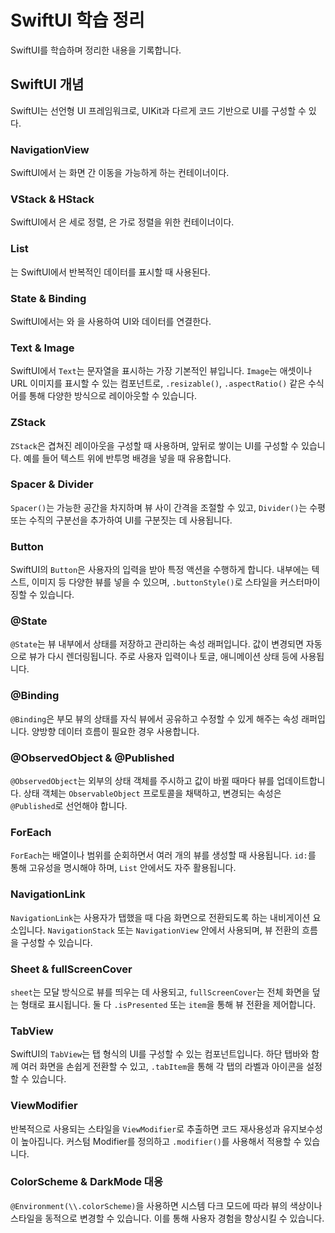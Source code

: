 # SwiftUI 학습 정리

SwiftUI를 학습하며 정리한 내용을 기록합니다.

## SwiftUI 개념
SwiftUI는 선언형 UI 프레임워크로, UIKit과 다르게 코드 기반으로 UI를 구성할 수 있다.

### NavigationView
SwiftUI에서 는 화면 간 이동을 가능하게 하는 컨테이너이다.

### VStack & HStack
SwiftUI에서 은 세로 정렬, 은 가로 정렬을 위한 컨테이너이다.

### List
는 SwiftUI에서 반복적인 데이터를 표시할 때 사용된다.

### State & Binding
SwiftUI에서는 와 을 사용하여 UI와 데이터를 연결한다.

### Text & Image
SwiftUI에서 `Text`는 문자열을 표시하는 가장 기본적인 뷰입니다. `Image`는 애셋이나 URL 이미지를 표시할 수 있는 컴포넌트로, `.resizable()`, `.aspectRatio()` 같은 수식어를 통해 다양한 방식으로 레이아웃할 수 있습니다.

### ZStack
`ZStack`은 겹쳐진 레이아웃을 구성할 때 사용하며, 앞뒤로 쌓이는 UI를 구성할 수 있습니다. 예를 들어 텍스트 위에 반투명 배경을 넣을 때 유용합니다.

### Spacer & Divider
`Spacer()`는 가능한 공간을 차지하며 뷰 사이 간격을 조절할 수 있고, `Divider()`는 수평 또는 수직의 구분선을 추가하여 UI를 구분짓는 데 사용됩니다.

### Button
SwiftUI의 `Button`은 사용자의 입력을 받아 특정 액션을 수행하게 합니다. 내부에는 텍스트, 이미지 등 다양한 뷰를 넣을 수 있으며, `.buttonStyle()`로 스타일을 커스터마이징할 수 있습니다.

### @State
`@State`는 뷰 내부에서 상태를 저장하고 관리하는 속성 래퍼입니다. 값이 변경되면 자동으로 뷰가 다시 렌더링됩니다. 주로 사용자 입력이나 토글, 애니메이션 상태 등에 사용됩니다.

### @Binding
`@Binding`은 부모 뷰의 상태를 자식 뷰에서 공유하고 수정할 수 있게 해주는 속성 래퍼입니다. 양방향 데이터 흐름이 필요한 경우 사용합니다.

### @ObservedObject & @Published
`@ObservedObject`는 외부의 상태 객체를 주시하고 값이 바뀔 때마다 뷰를 업데이트합니다. 상태 객체는 `ObservableObject` 프로토콜을 채택하고, 변경되는 속성은 `@Published`로 선언해야 합니다.

### ForEach
`ForEach`는 배열이나 범위를 순회하면서 여러 개의 뷰를 생성할 때 사용됩니다. `id:`를 통해 고유성을 명시해야 하며, `List` 안에서도 자주 활용됩니다.

### NavigationLink
`NavigationLink`는 사용자가 탭했을 때 다음 화면으로 전환되도록 하는 내비게이션 요소입니다. `NavigationStack` 또는 `NavigationView` 안에서 사용되며, 뷰 전환의 흐름을 구성할 수 있습니다.

### Sheet & fullScreenCover
`sheet`는 모달 방식으로 뷰를 띄우는 데 사용되고, `fullScreenCover`는 전체 화면을 덮는 형태로 표시됩니다. 둘 다 `.isPresented` 또는 `item`을 통해 뷰 전환을 제어합니다.

### TabView
SwiftUI의 `TabView`는 탭 형식의 UI를 구성할 수 있는 컴포넌트입니다. 하단 탭바와 함께 여러 화면을 손쉽게 전환할 수 있고, `.tabItem`을 통해 각 탭의 라벨과 아이콘을 설정할 수 있습니다.

### ViewModifier
반복적으로 사용되는 스타일을 `ViewModifier`로 추출하면 코드 재사용성과 유지보수성이 높아집니다. 커스텀 Modifier를 정의하고 `.modifier()`를 사용해서 적용할 수 있습니다.

### ColorScheme & DarkMode 대응
`@Environment(\\.colorScheme)`을 사용하면 시스템 다크 모드에 따라 뷰의 색상이나 스타일을 동적으로 변경할 수 있습니다. 이를 통해 사용자 경험을 향상시킬 수 있습니다.
